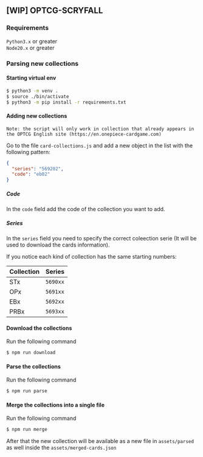 ## [WIP] OPTCG-SCRYFALL

### Requirements

`Python3.x` or greater<br/>
`Node20.x` or greater

### Parsing new collections

#### Starting virtual env

```sh
$ python3 -m venv .
$ source ./bin/activate
$ python3 -m pip install -r requirements.txt
```

#### Adding new collections

`Note: the script will only work in collection that already appears in the OPTCG English site (https://en.onepiece-cardgame.com)`

Go to the file `card-collections.js` and add a new object in the list with the following pattern:

```json
{
  "series": "569202",
  "code": "eb02"
}
```

##### Code
In the `code` field add the code of the collection you want to add.

##### Series
In the `series` field you need to specify the correct coleection serie (It will be used to download the cards information).

If you notice each kind of collection has the same starting numbers:

| Collection | Series |
|------------|--------|
|STx         |`5690xx`|
|OPx         |`5691xx`|
|EBx         |`5692xx`|
|PRBx        |`5693xx`|

#### Download the collections

Run the following command

```sh
$ npm run download
```

#### Parse the collections

Run the following command

```sh
$ npm run parse
```

#### Merge the collections into a single file

Run the following command

```sh
$ npm run merge
```

After that the new collection will be available as a new file in `assets/parsed` as well inside the `assets/merged-cards.json`
